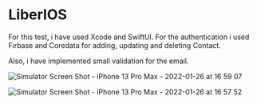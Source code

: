 # LiberIOS

For this test, i have used Xcode and SwiftUI.
For the authentication i used Firbase and Coredata for adding, updating and deleting Contact.

Also, i have implemented small validation for the email.

![Simulator Screen Shot - iPhone 13 Pro Max - 2022-01-26 at 16 59 07](https://user-images.githubusercontent.com/50418077/151246017-95a19c26-2352-4e16-b1c0-ce9765397f3a.png)

![Simulator Screen Shot - iPhone 13 Pro Max - 2022-01-26 at 16 57 52](https://user-images.githubusercontent.com/50418077/151245848-6a473c96-9736-4df0-b700-e89860b3b47e.png)




